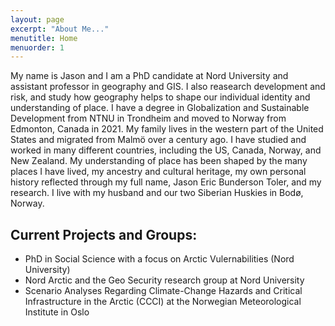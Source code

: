 ```yaml
---
layout: page
excerpt: "About Me..."
menutitle: Home
menuorder: 1
---
```


My name is Jason and I am a PhD candidate at Nord University and assistant professor in geography and GIS. I also reasearch development and risk, and study how geography helps to shape our individual identity and understanding of place. I have a degree in Globalization and Sustainable Development from NTNU in Trondheim and moved to Norway from Edmonton, Canada in 2021. My family lives in the western part of the United States and migrated from Malmö over a century ago. I have studied and worked in many different countries, including the US, Canada, Norway, and New Zealand. My understanding of place has been shaped by the many places I have lived, my ancestry and cultural heritage, my own personal history reflected through my full name, Jason Eric Bunderson Toler, and my research. I live with my husband and our two Siberian Huskies in Bodø, Norway. 

## Current Projects and Groups:

- PhD in Social Science with a focus on Arctic Vulernabilities (Nord University)
- Nord Arctic and the Geo Security research group at Nord University
- Scenario Analyses Regarding Climate-Change Hazards and Critical Infrastructure in the Arctic (CCCI) at the Norwegian Meteorological Institute in Oslo
